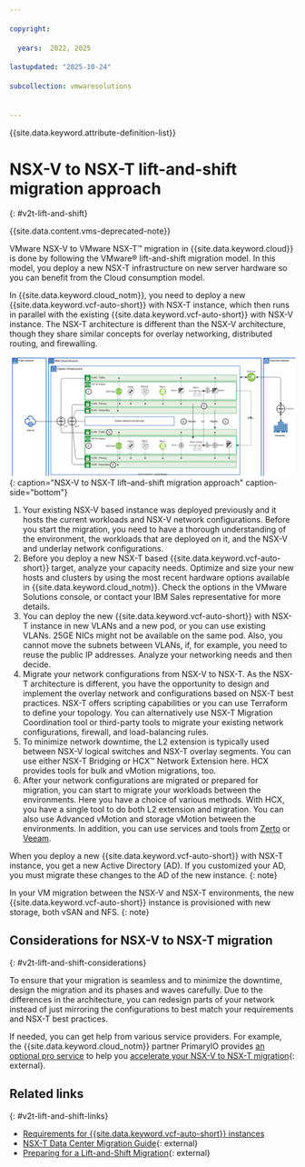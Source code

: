 ```yaml
---

copyright:

  years:  2022, 2025

lastupdated: "2025-10-24"

subcollection: vmwaresolutions


---
```


{{site.data.keyword.attribute-definition-list}}

# NSX-V to NSX-T lift-and-shift migration approach
{: #v2t-lift-and-shift}

{{site.data.content.vms-deprecated-note}}

VMware NSX-V to VMware NSX-T™ migration in {{site.data.keyword.cloud}} is done by following the VMware® lift-and-shift migration model. In this model, you deploy a new NSX-T infrastructure on new server hardware so you can benefit from the Cloud consumption model.

In {{site.data.keyword.cloud_notm}}, you need to deploy a new {{site.data.keyword.vcf-auto-short}} with NSX-T instance, which then runs in parallel with the existing {{site.data.keyword.vcf-auto-short}} with NSX-V instance. The NSX-T architecture is different than the NSX-V architecture, though they share similar concepts for overlay networking, distributed routing, and firewalling.


![NSX-V to NSX-T lift–and-shift migration approach](../../images/v2t-diagrams-lift-and-shift.svg "NSX-V to NSX-T migration in {{site.data.keyword.cloud_notm}} is done by following the VMware lift-and-shift migration model"){: caption="NSX-V to NSX-T lift–and-shift migration approach" caption-side="bottom"}

1. Your existing NSX-V based instance was deployed previously and it hosts the current workloads and NSX-V network configurations. Before you start the migration, you need to have a thorough understanding of the environment, the workloads that are deployed on it, and the NSX-V and underlay network configurations.
2. Before you deploy a new NSX-T based {{site.data.keyword.vcf-auto-short}} target, analyze your capacity needs. Optimize and size your new hosts and clusters by using the most recent hardware options available in {{site.data.keyword.cloud_notm}}. Check the options in the VMware Solutions console, or contact your IBM Sales representative for more details.
3. You can deploy the new {{site.data.keyword.vcf-auto-short}} with NSX-T instance in new VLANs and a new pod, or you can use existing VLANs. 25GE NICs might not be available on the same pod. Also, you cannot move the subnets between VLANs, if, for example, you need to reuse the public IP addresses. Analyze your networking needs and then decide.
4. Migrate your network configurations from NSX-V to NSX-T. As the NSX-T architecture is different, you have the opportunity to design and implement the overlay network and configurations based on NSX-T best practices. NSX-T offers scripting capabilities or you can use Terraform to define your topology. You can alternatively use NSX-T Migration Coordination tool or third-party tools to migrate your existing network configurations, firewall, and load-balancing rules.
5. To minimize network downtime, the L2 extension is typically used between NSX-V logical switches and NSX-T overlay segments. You can use either NSX-T Bridging or HCX™ Network Extension here. HCX provides tools for bulk and vMotion migrations, too.
6. After your network configurations are migrated or prepared for migration, you can start to migrate your workloads between the environments. Here you have a choice of various methods. With HCX, you have a single tool to do both L2 extension and migration. You can also use Advanced vMotion and storage vMotion between the environments. In addition, you can use services and tools from [Zerto](/docs/vmwaresolutions?topic=vmwaresolutions-addingzertodr) or [Veeam](/docs/vmwaresolutions?topic=vmwaresolutions-veeamvm_overview).

When you deploy a new {{site.data.keyword.vcf-auto-short}} with NSX-T instance, you get a new Active Directory (AD). If you customized your AD, you must migrate these changes to the AD of the new instance.
{: note}

In your VM migration between the NSX-V and NSX-T environments, the new {{site.data.keyword.vcf-auto-short}} instance is provisioned with new storage, both vSAN and NFS.
{: note}

## Considerations for NSX-V to NSX-T migration
{: #v2t-lift-and-shift-considerations}

To ensure that your migration is seamless and to minimize the downtime, design the migration and its phases and waves carefully. Due to the differences in the architecture, you can redesign parts of your network instead of just mirroring the configurations to best match your requirements and NSX-T best practices.

If needed, you can get help from various service providers. For example, the {{site.data.keyword.cloud_notm}} partner PrimaryIO provides [an optional pro service](/catalog#about) to help you [accelerate your NSX-V to NSX-T migration](https://hdm.primaryio.com/lp/nsxvtot){: external}.

## Related links
{: #v2t-lift-and-shift-links}

* [Requirements for {{site.data.keyword.vcf-auto-short}} instances](/docs/vmwaresolutions?topic=vmwaresolutions-vc_orderinginstance-req)
* [NSX-T Data Center Migration Guide](https://techdocs.broadcom.com/us/en/vmware-cis/nsx/nsxt-dc/3-2/migration-guide/nsx-t-data-center-migration-guide.html){: external}
* [Preparing for a Lift-and-Shift Migration](https://techdocs.broadcom.com/us/en/vmware-cis/nsx/nsxt-dc/3-2/migration-guide/migrating-a-user-defined-topology/preparing-the-nsx-v-environment-for-a-user-defined-topology-lift-and-shift-migration.html){: external}
